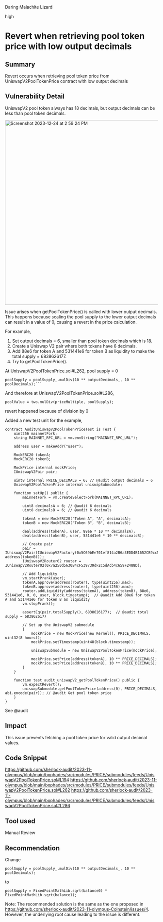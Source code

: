 Daring Malachite Lizard

high

# Revert when retrieving pool token price with low output decimals

## Summary
Revert occurs when retrieving pool token price from UniswapV2PoolTokenPrice contract with low output decimals

## Vulnerability Detail
UniswapV2 pool token always has 18 decimals, but output decimals can be less than pool token decimals.

<img width="608" alt="Screenshot 2023-12-24 at 2 59 24 PM" src="https://github.com/sherlock-audit/2023-11-olympus-Coinstein/assets/7101806/89064197-800a-4bc8-83cc-f9996cd27a73">

Issue arises when getPoolTokenPrice() is called with lower output decimals. This happens because scaling the pool supply to the lower output decimals can result in a value of 0, causing a revert in the price calculation.

For example,
1. Set output decimals = 6, smaller than pool token decimals which is 18.
2. Create a Uniswap V2 pair where both tokens have 6 decimals.
3. Add 88e6 for token A and 531441e6 for token B as liquidity to make the total supply = 6838626177.
4. Try to getPoolTokenPrice().

At UniswapV2PoolTokenPrice.sol#L262, pool supply = 0

```solidity
poolSupply = poolSupply_.mulDiv(10 ** outputDecimals_, 10 ** poolDecimals);``` 
```

And therefore at UniswapV2PoolTokenPrice.sol#L286,

```solidity
poolValue = two.mulDiv(priceMultiple, poolSupply);
```

revert happened because of division by 0 

Added a new test unit for the example,

```solidity
contract AuditUniswapV2PoolTokenPriceTest is Test {
    uint256 mainnetFork;
    string MAINNET_RPC_URL = vm.envString("MAINNET_RPC_URL");

    address user = makeAddr("user");

    MockERC20 tokenA;
    MockERC20 tokenB;

    MockPrice internal mockPrice;
    IUniswapV2Pair pair;

    uint8 internal PRICE_DECIMALS = 6; // @audit output decimals = 6
    UniswapV2PoolTokenPrice internal uniswapSubmodule;

    function setUp() public {
        mainnetFork = vm.createSelectFork(MAINNET_RPC_URL);

        uint8 decimalsA = 6; // @audit 6 decimals
        uint8 decimalsB = 6; // @audit 6 decimals

        tokenA = new MockERC20("Token A", "A", decimalsA);
        tokenB = new MockERC20("Token B", "B", decimalsB);

        deal(address(tokenA), user, 88e6 * 10 ** decimalsA);
        deal(address(tokenB), user, 531441e6 * 10 ** decimalsB);

        // Create pair
        pair = IUniswapV2Pair(IUniswapV2Factory(0x5C69bEe701ef814a2B6a3EDD4B1652CB9cc5aA6f).createPair(address(tokenA), address(tokenB)));
        IUniswapV2Router02 router = IUniswapV2Router02(0x7a250d5630B4cF539739dF2C5dAcb4c659F2488D);

        // Add liquidity
        vm.startPrank(user);
        tokenA.approve(address(router), type(uint256).max);
        tokenB.approve(address(router), type(uint256).max);
        router.addLiquidity(address(tokenA), address(tokenB), 88e6, 531441e6, 0, 0, user, block.timestamp);  // @audit Add 88e6 for token A and 531441e6 for token B as liquidity
        vm.stopPrank();

        assertEq(pair.totalSupply(), 6838626177);  // @audit total supply = 6838626177

        // Set up the UniswapV2 submodule
        {
            mockPrice = new MockPrice(new Kernel(), PRICE_DECIMALS, uint32(8 hours));
            mockPrice.setTimestamp(uint48(block.timestamp));

            uniswapSubmodule = new UniswapV2PoolTokenPrice(mockPrice);

            mockPrice.setPrice(address(tokenA), 10 ** PRICE_DECIMALS);
            mockPrice.setPrice(address(tokenB), 10 ** PRICE_DECIMALS);
        }
    }

    function test_audit_uniswapV2_getPoolTokenPrice() public {
        vm.expectRevert();
        uniswapSubmodule.getPoolTokenPrice(address(0), PRICE_DECIMALS, abi.encode(pair)); // @audit Get pool token price
    }
}
```

See @audit 

## Impact
This issue prevents fetching a pool token price for valid output decimal values.

## Code Snippet
https://github.com/sherlock-audit/2023-11-olympus/blob/main/bophades/src/modules/PRICE/submodules/feeds/UniswapV2PoolTokenPrice.sol#L194
https://github.com/sherlock-audit/2023-11-olympus/blob/main/bophades/src/modules/PRICE/submodules/feeds/UniswapV2PoolTokenPrice.sol#L262
https://github.com/sherlock-audit/2023-11-olympus/blob/main/bophades/src/modules/PRICE/submodules/feeds/UniswapV2PoolTokenPrice.sol#L286

## Tool used
Manual Review

## Recommendation
Change

```solidity
poolSupply = poolSupply_.mulDiv(10 ** outputDecimals_, 10 ** poolDecimals);
```
to

```solidity
poolSupply = FixedPointMathLib.sqrt(balance0) * FixedPointMathLib.sqrt(balance1);
```

Note: The recommended solution is the same as the one proposed in https://github.com/sherlock-audit/2023-11-olympus-Coinstein/issues/4. However, the underlying root cause leading to the issue is different.
